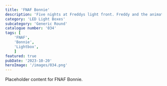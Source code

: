```yaml
---
title: 'FNAF Bonnie'
description: 'Five nights at Freddys light front. Freddy and the animatronic gang hit the cinemas in 2023. To be used with the generic round housing.'
category: 'LED Light Boxes'
subcategory: 'Generic Round'
catalogue number: '034'
tags: [
    'FNAF', 
    'Bonnie',
    'Lightbox', 
    ]
featured: true
pubDate: '2023-10-20'
heroImage: '/images/034.png'
---
```


Placeholder content for FNAF Bonnie.